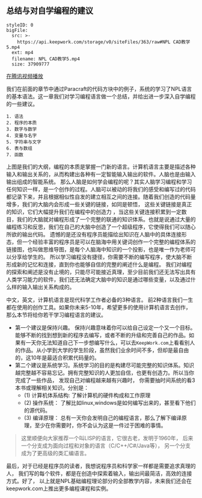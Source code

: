 ## 总结与对自学编程的建议
```@BigFile
styleID: 0
bigFile:
  src: >-
    https://api.keepwork.com/storage/v0/siteFiles/363/raw#NPL CAD教学5.mp4
  ext: mp4
  filename: NPL CAD教学5.mp4
  size: 37909777
```
[在腾讯视频播放](https://v.qq.com/x/page/x05091xf86y.html)


我们在前面的章节中通过Paracraft的代码方块中的例子，系统的学习了NPL语言的基本语法。这一章我们对学习编程语言做一个总结，并给出进一步深入自学编程的一些建议。
```	
1. 语法
2. 程序的本质
3. 数字与数学
4. 变量与名字
5. 字符串与文字
6. 表与数组
7. 函数
```
上图是我们的大纲，编程的本质是掌握一门新的语言。计算机语言主要是描述各种输入和输出关系的，从而构建出各种有一定智能输入输出的软件。人脑也是由输入输出组成的智能系统。
那么人脑是如何学会编程的呢？其实人脑学习编程和学习任何知识一样，是一个创作的过程。人脑可以被动的将我们的感受和编写过的代码都记录下来，并且根据相似性自发的建立相互之间的连接。随着我们创造的代码量增多，我们的大脑内会形成一些关键的链接，如同是顿悟， 这些关键链接是真正的知识，它们大幅提升我们在编程中的创造力 ，当这些关键连接积累到一定数目，我们的大脑就对编程形成了一个完整的联通的知识体系。也就是说通过大量的编程练习和反思，我们在自己的大脑中创造了一个超级程序，它使得我们可以随心所欲的输出代码。 
遗憾的是还没有程序员能描绘出知识在人脑中的具体连接形态，但一个经验丰富的程序员是可以在脑海中用关键词创作一个完整的编程体系的链接图，也叫做思维导图，是每个人脑海中知识的一个投影，也是唯一作为老师可以分享给学生的。
所以学习编程没有捷径，你需要不断的编写程序，使大脑不断形成新的记忆和连接，直到你也能够自信的完整的阐述什么是编程。 我们对编程的探索和阐述是没有止境的，只能尽可能接近真理，至少目前我们还无法写出具有人类学习能力的软件，我们还无法确定大脑中的知识是通过哪些变量，以及通过什么样的输入输出关系构成的。

中文，英文，计算机语言是现代科学工作者必备的3种语言。 前2种语言我们一生都在使用的创作工具。如果你未来5-10年，希望更多的使用计算机语言去创作，那么本节将给你若干学习编程语言的建议。
- 第一个建议是保持兴趣。 保持兴趣意味着你可以给自己设定一个又一个目标。能够不断的找到想到新的程序去编写，或者不断的升级和完善自己的作品。如果有一天你无法知道自己下一步想编写什么，可以去`KeepWork.com`上看看别人的作品。从小学到大学的学生阶段，虽然我们业余时间不多，但却是最自由的，这10年是最适合积累代码量的。
- 第二个建议是系统学习。系统学习的目的是构建尽可能完整的知识体系。知识越完整越不容易忘记。拥有完整知识的人更加自信，也更有创造力。所以当你完成了一些作品， 发现自己对编程越来越有兴趣时， 你需要抽时间系统的看3本书或理解相关知识。分别是： 
  - (1) 计算机体系结构: 了解计算机的硬件构成和工作原理  
  - (2) 操作系统： 了解比如linux,windows是如何编写出来的，甚至看下他们的源代码。 
  - (3) 编译原理： 总有一天你会发明自己的编程语言，那么了解下编译原理，至少在你需要时，你不会认为这是一件过于困难的事情。
  
> 这里顺便向大家推荐一个叫LISP的语言，它很古老，发明于1960年， 后来一个分支成为面向过程和对象的语言（C/C++/C#/Java等）， 另一个分支成为了更高级的类汇编语言。

最后，对于已经是程序员的读者，我想说程序员和科学家一样都是需要追求真理的人， 我们写的每个软件，都是在创造中探索着输入，输出间最简洁，高效的连接方式。好了， 以上就是NPL基础编程理论部分的全部教学内容，未来我们还会在keepwork.com上推出更多编程课程和实例。
